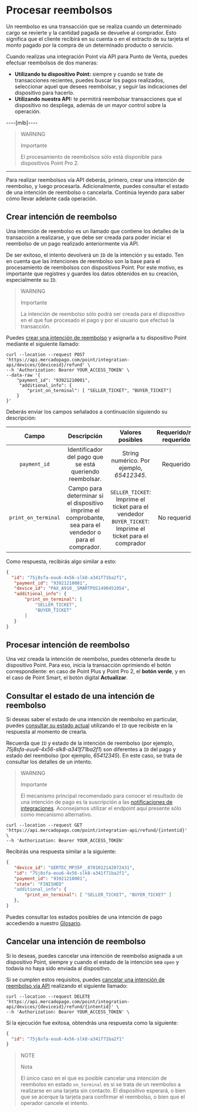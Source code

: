 # Procesar reembolsos

Un reembolso es una transacción que se realiza cuando un determinado cargo se revierte y la cantidad pagada se devuelve al comprador. Esto significa que el cliente recibirá en su cuenta o en el extracto de su tarjeta el monto pagado por la compra de un determinado producto o servicio.

Cuando realizas una integración Point vía API para Punto de Venta, puedes efectuar reembolsos de dos maneras:  
 * **Utilizando tu dispositivo Point:**  siempre y cuando se trate de transacciones recientes, puedes buscar los pagos realizados, seleccionar aquel que desees reembolsar, y seguir las indicaciones del dispositivo para hacerlo.
 * **Utilizando nuestra API:** te permitirá reembolsar transacciones que el dispositivo no despliega, además de un mayor control sobre la operación.

----[mlb]----

> WARNING
>
> Importante
>
> El procesamiento de reembolsos sólo está disponible para dispositivos Point Pro 2.
------------

Para realizar reembolsos vía API deberás, primero, crear una intención de reembolso, y luego procesarla. Adicionalmente, puedes consultar el estado de una intención de reembolso o cancelarla. Continúa leyendo para saber cómo llevar adelante cada operación.

## Crear intención de reembolso

Una intención de reembolso es un llamado que contiene los detalles de la transacción a realizarse, y que debe ser creada para poder iniciar el reembolso de un pago realizado anteriormente vía API.  

De ser exitoso, el intento devolverá un `ID` de la intención y su estado. Ten en cuenta que las intenciones de reembolso son la base para el procesamiento de reembolsos con dispositivos Point. Por este motivo, es importante que registres y guardes los datos obtenidos en su creación, especialmente su `ID`.

> WARNING
>
> Importante
>
> La intención de reembolso sólo podrá ser creada para el dispositivo en el que fue procesado el pago y por el usuario que efectuó la transacción. 

Puedes [crear una intención de reembolso](/developers/es/reference/integrations_api/_point_integration-api_devices_deviceid_refund/post) y asignarla a tu dispositivo Point mediante el siguiente llamado: 

``` curl
curl --location --request POST 'https://api.mercadopago.com/point/integration-api/devices/{deviceid}/refund' \
--h 'Authorization: Bearer YOUR_ACCESS_TOKEN' \
--data-raw '{
    "payment_id": "93921210001",
     "additional_info": {
        "print_on_terminal": [ "SELLER_TICKET", "BUYER_TICKET"]
    }
}'

```

Deberás enviar los campos señalados a continuación siguiendo su descripción:

| Campo  | Descripción | Valores posibles | Requerido/no requerido |
|:---:|:---:|:---:|:---:|
| `payment_id` | Identificador del pago que se está queriendo reembolsar.  | String numérico. Por ejemplo, *65412345*. | Requerido |
| `print_on_terminal` | Campo para determinar si el dispositivo imprime el comprobante, sea para el vendedor o para el comprador. | `SELLER_TICKET`: Imprime el ticket para el vendedor<br>`BUYER_TICKET`: Imprime el ticket para el comprador | No requerido |


Como respuesta, recibirás algo similar a esto: 

``` json
{
  "id": "75j8sfa-euu6-4x56-slk8-a341f71ba2f1",
   "payment_id": "93921210001",
   "device_id": "PAX_A910__SMARTPOS1490451054",	
   "additional_info": {
       "print_on_terminal": [
           "SELLER_TICKET",
           "BUYER_TICKET"
       ]
   }
}
```

## Procesar intención de reembolso

Una vez creada la intención de reembolso, puedes obtenerla desde tu dispositivo Point. Para eso, inicia la transacción oprimiendo el botón correspondiente: en caso de Point Plus y Point Pro 2, el **botón verde**, y en el caso de Point Smart, el botón digital **Actualizar**.

## Consultar el estado de una intención de reembolso

Si deseas saber el estado de una intención de reembolso en particular, puedes [consultar su estado actual](/developers/es/reference/integrations_api/_point_integration-api_refund_refundintentid/get) utilizando el `ID` que recibiste en la respuesta al momento de crearla.

Recuerda que `ID` y estado de la intención de reembolso (por ejemplo, *75j8sfa-euu6-4x56-slk8-a341f71ba2f1*) son diferentes a `ID` del pago y estado del reembolso (por ejemplo, *65412345*). En este caso, se trata de consultar los detalles de un intento.

> WARNING
>
> Importante
>
> El mecanismo principal recomendado para conocer el resultado de una intención de pago es la suscripción a las [notificaciones de integraciones](/developers/es/docs/mp-point/integration-configuration/integrate-with-pdv/notifications). Aconsejamos utilizar el endpoint aquí presente sólo como mecanismo alternativo.

``` curl
curl --location --request GET 'https://api.mercadopago.com/point/integration-api/refund/{intentid}' \
--h 'Authorization: Bearer YOUR_ACCESS_TOKEN'
```

Recibirás una respuesta similar a la siguiente:

``` json
{
   "device_id": "GERTEC_MP35P__8701012142072431",
   "id": "75j8sfa-euu6-4x56-slk8-a341f71ba2f1",
   "payment_id": "93921210001",
   "state": "FINISHED"
   "additional_info": {
       "print_on_terminal": [ "SELLER_TICKET", "BUYER_TICKET" ]
   },
}
```

Puedes consultar los estados posibles de una intención de pago accediendo a nuestro [Glosario](/developers/es/docs/mp-point/integration-api/glossary).


## Cancelar una intención de reembolso

Si lo deseas, puedes cancelar una intención de reembolso asignada a un dispositivo Point, siempre y cuando el estado de la intención sea `open` y todavía no haya sido enviada al dispositivo.

Si se cumplen estos requisitos, puedes [cancelar una intención de reembolso vía API](/developers/es/reference/integrations_api/_point_integration-api_devices_deviceid_refund_refundintentid/delete) realizando el siguiente llamado:

``` curl
curl --location --request DELETE 'https://api.mercadopago.com/point/integration-api/devices/{deviceid}/refund/{intentid}' \
--h 'Authorization: Bearer YOUR_ACCESS_TOKEN' \

```

Si la ejecución fue exitosa, obtendrás una respuesta como la siguiente:

``` json
{
  "id": "75j8sfa-euu6-4x56-slk8-a341f71ba2f1"
}

```

> NOTE
>
> Nota
>
> El único caso en el que es posible cancelar una intención de reembolso en estado `on_terminal` es si se trata de un reembolso a realizarse en una tarjeta sin contacto. El dispositivo esperará, o bien que se acerque la tarjeta para confirmar el reembolso, o bien que el operador cancele el intento.